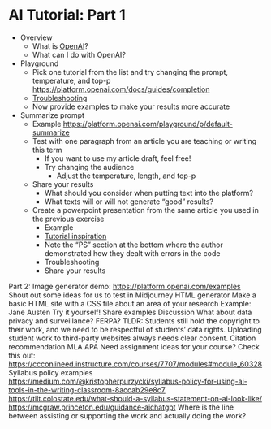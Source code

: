 # AI Tutorial: Part 1
* Overview 
  * What is [OpenAI](https://writings.stephenwolfram.com/2023/02/what-is-chatgpt-doing-and-why-does-it-work/)? 
  * What can I do with OpenAI?
* Playground 
  * Pick one tutorial from the list and try changing the prompt, temperature, and top-p  https://platform.openai.com/docs/guides/completion 
  * [Troubleshooting](https://platform.openai.com/docs/guides/completion/prompt-design)
  * Now provide examples to make your results more accurate
* Summarize prompt
  * Example https://platform.openai.com/playground/p/default-summarize
  * Test with one paragraph from an article you are teaching or writing this term 
    * If you want to use my article draft, feel free!
    * Try changing the audience
      * Adjust the temperature, length, and top-p
  * Share your results 
    * What should you consider when putting text into the platform?
    * What texts will or will not generate “good” results?
  * Create a powerpoint presentation from the same article you used in the previous exercise
    * Example
    * [Tutorial inspiration](https://www.tomkytran.com/how-to-use-gpt-4-to-create-an-entire-powerpoint-presentation/)
    * Note the “PS” section at the bottom where the author demonstrated how they dealt with errors in the code 
    * Troubleshooting
    * Share your results 

Part 2:
Image generator demo: https://platform.openai.com/examples  
Shout out some ideas for us to test in Midjourney 
HTML generator
Make a basic HTML site with a CSS file about an area of your research
Example: Jane Austen
Try it yourself! 
Share examples
Discussion
What about data privacy and surveillance? FERPA? 
TLDR:  Students still hold the copyright to their work, and we need to be respectful of students’ data rights. Uploading student work to third-party websites always needs clear consent.
Citation recommendation 
MLA
APA
Need assignment ideas for your course? Check this out: https://ccconlineed.instructure.com/courses/7707/modules#module_60328 
Syllabus policy examples 
https://medium.com/@kristopherpurzycki/syllabus-policy-for-using-ai-tools-in-the-writing-classroom-8accab29e8c7
https://tilt.colostate.edu/what-should-a-syllabus-statement-on-ai-look-like/
https://mcgraw.princeton.edu/guidance-aichatgpt 
Where is the line between assisting or supporting the work and actually doing the work?
